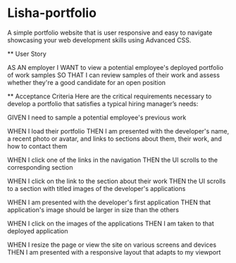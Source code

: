 # Lisha-portfolio

A simple portfolio website that is user responsive and easy to navigate showcasing your web development skills using Advanced CSS. 



** User Story

AS AN employer
I WANT to view a potential employee's deployed portfolio of work samples
SO THAT I can review samples of their work and assess whether they're a good candidate for an open position



** Acceptance Criteria
Here are the critical requirements necessary to develop a portfolio that satisfies a typical hiring manager’s needs:

GIVEN I need to sample a potential employee's previous work

WHEN I load their portfolio
THEN I am presented with the developer's name, a recent photo or avatar, and links to sections about them, their work, and how to contact them

WHEN I click one of the links in the navigation
THEN the UI scrolls to the corresponding section

WHEN I click on the link to the section about their work
THEN the UI scrolls to a section with titled images of the developer's applications

WHEN I am presented with the developer's first application
THEN that application's image should be larger in size than the others

WHEN I click on the images of the applications
THEN I am taken to that deployed application

WHEN I resize the page or view the site on various screens and devices
THEN I am presented with a responsive layout that adapts to my viewport